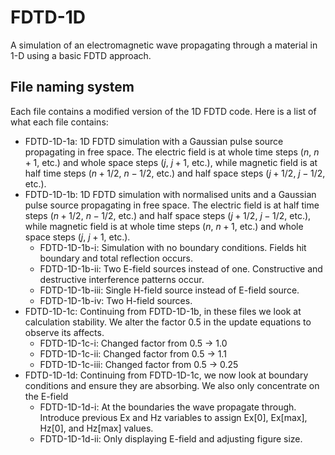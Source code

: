 # FDTD-1D
A simulation of an electromagnetic wave propagating through a material in 1-D using a basic FDTD approach.

## File naming system
Each file contains a modified version of the 1D FDTD code. Here is a list of what each file contains:
- FDTD-1D-1a: 1D FDTD simulation with a Gaussian pulse source propagating in free space. The electric field is at whole time steps ($n$, $n + 1$, etc.) and whole space steps ($j$, $j + 1$, etc.), while magnetic field is at half time steps ($n + 1/2$, $n - 1/2$, etc.) and half space steps ($j + 1/2$, $j - 1/2$, etc.).
- FDTD-1D-1b: 1D FDTD simulation with normalised units and a Gaussian pulse source propagating in free space. The electric field is at half time steps ($n + 1/2$, $n - 1/2$, etc.) and half space steps ($j + 1/2$, $j - 1/2$, etc.), while magnetic field is at whole time steps ($n$, $n + 1$, etc.) and whole space steps ($j$, $j + 1$, etc.).
    - FDTD-1D-1b-i: Simulation with no boundary conditions. Fields hit boundary and total reflection occurs.
    - FDTD-1D-1b-ii: Two E-field sources instead of one. Constructive and destructive interference patterns occur.
    - FDTD-1D-1b-iii: Single H-field source instead of E-field source.
    - FDTD-1D-1b-iv: Two H-field sources.
- FDTD-1D-1c: Continuing from FDTD-1D-1b, in these files we look at calculation stability. We alter the factor 0.5 in the update equations to observe its affects.
    - FDTD-1D-1c-i: Changed factor from 0.5 -> 1.0
    - FDTD-1D-1c-ii: Changed factor from 0.5 -> 1.1
    - FDTD-1D-1c-iii: Changed factor from 0.5 -> 0.25
- FDTD-1D-1d: Continuing from FDTD-1D-1c, we now look at boundary conditions and ensure they are absorbing. We also only concentrate on the E-field
    - FDTD-1D-1d-i: At the boundaries the wave propagate through. Introduce previous Ex and Hz variables to assign Ex[0], Ex[max], Hz[0], and Hz[max] values.
    - FDTD-1D-1d-ii: Only displaying E-field and adjusting figure size.
